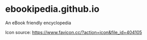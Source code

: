# ebookipedia.github.io
An eBook friendly encyclopedia

Icon source: https://www.favicon.cc/?action=icon&file_id=404105
